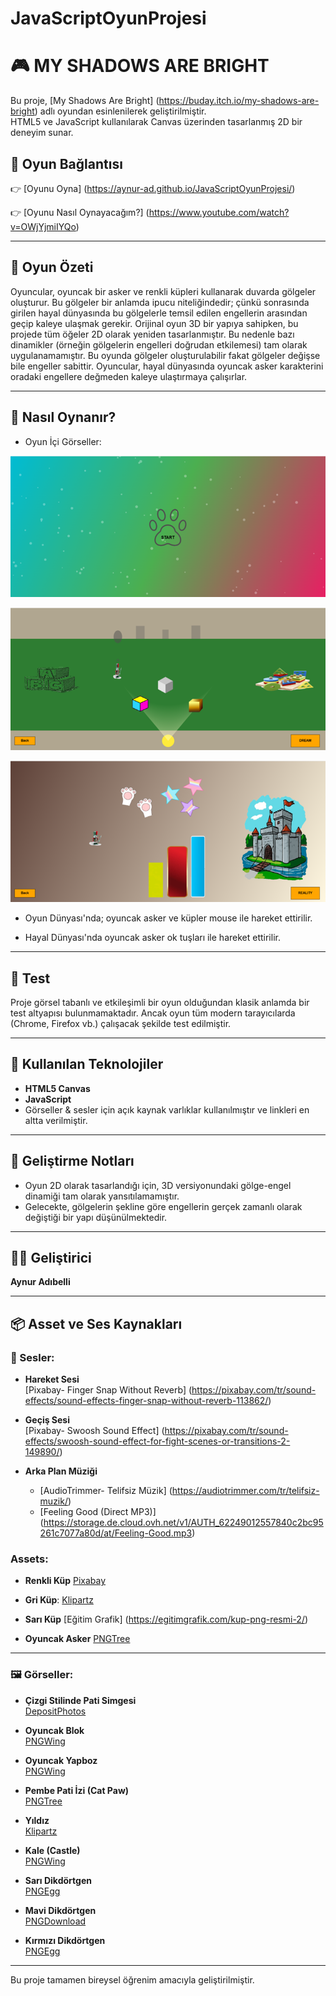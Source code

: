 # JavaScriptOyunProjesi

# 🎮 MY SHADOWS ARE BRIGHT

Bu proje, [My Shadows Are Bright] (https://buday.itch.io/my-shadows-are-bright) adlı oyundan esinlenilerek geliştirilmiştir.  
HTML5 ve JavaScript kullanılarak Canvas üzerinden tasarlanmış 2D bir deneyim sunar.

## 🔗 Oyun Bağlantısı

👉 [Oyunu Oyna] (https://aynur-ad.github.io/JavaScriptOyunProjesi/)

👉 [Oyunu Nasıl Oynayacağım?] (https://www.youtube.com/watch?v=OWjYjmiIYQo)

---

## 🧩 Oyun Özeti

Oyuncular, oyuncak bir asker ve renkli küpleri kullanarak duvarda gölgeler oluşturur. Bu gölgeler bir anlamda ipucu niteliğindedir; çünkü sonrasında girilen hayal dünyasında bu gölgelerle temsil edilen engellerin arasından geçip kaleye ulaşmak gerekir.
Orijinal oyun 3D bir yapıya sahipken, bu projede tüm öğeler 2D olarak yeniden tasarlanmıştır. Bu nedenle bazı dinamikler (örneğin gölgelerin engelleri doğrudan etkilemesi) tam olarak uygulanamamıştır.
Bu oyunda gölgeler oluşturulabilir fakat gölgeler değişse bile engeller sabittir. Oyuncular, hayal dünyasında oyuncak asker karakterini oradaki engellere değmeden kaleye ulaştırmaya çalışırlar.

---
## 🚀 Nasıl Oynanır?

- Oyun İçi Görseller:

![Oyunun Ekran Görüntüsü](screenshots/Resim1.png)

![Oyunun Ekran Görüntüsü](screenshots/Resim2.png)

![Oyunun Ekran Görüntüsü](screenshots/Resim3.png)

- Oyun Dünyası'nda; oyuncak asker ve küpler mouse ile hareket ettirilir.

- Hayal Dünyası'nda oyuncak asker ok tuşları ile hareket ettirilir.

---

## 🧪 Test

Proje görsel tabanlı ve etkileşimli bir oyun olduğundan klasik anlamda bir test altyapısı bulunmamaktadır. Ancak oyun tüm modern tarayıcılarda (Chrome, Firefox vb.) çalışacak şekilde test edilmiştir.

---

## 🔧 Kullanılan Teknolojiler

- **HTML5 Canvas**
- **JavaScript**
- Görseller & sesler için açık kaynak varlıklar kullanılmıştır ve linkleri en altta verilmiştir.

---
## 🔮 Geliştirme Notları

- Oyun 2D olarak tasarlandığı için, 3D versiyonundaki gölge-engel dinamiği tam olarak yansıtılamamıştır.
- Gelecekte, gölgelerin şekline göre engellerin gerçek zamanlı olarak değiştiği bir yapı düşünülmektedir.

---
## 👩‍💻 Geliştirici

**Aynur Adıbelli**

---
## 📦 Asset ve Ses Kaynakları

### 🎵 Sesler:

- **Hareket Sesi**  
  [Pixabay- Finger Snap Without Reverb] (https://pixabay.com/tr/sound-effects/sound-effects-finger-snap-without-reverb-113862/)

- **Geçiş Sesi**  
  [Pixabay- Swoosh Sound Effect] (https://pixabay.com/tr/sound-effects/swoosh-sound-effect-for-fight-scenes-or-transitions-2-149890/)

- **Arka Plan Müziği**  
  - [AudioTrimmer- Telifsiz Müzik] (https://audiotrimmer.com/tr/telifsiz-muzik/)  
  - [Feeling Good (Direct MP3)] (https://storage.de.cloud.ovh.net/v1/AUTH_62249012557840c2bc95261c7077a80d/at/Feeling-Good.mp3)

### Assets:

- **Renkli Küp**
  [Pixabay](https://pixabay.com/tr/vectors/k%C3%BCp-nesneler-kutular-sar%C4%B1-pembe-42317/)  

- **Gri Küp**: 
  [Klipartz](https://www.klipartz.com/tr/sticker-png-bltxi)  

- **Sarı Küp**
  [Eğitim Grafik] (https://egitimgrafik.com/kup-png-resmi-2/)  

- **Oyuncak Asker** 
  [PNGTree](https://png.pngtree.com/png-vector/20230808/ourmid/pngtree-toy-soldier-vector-png-image_6881166.png)    

---
### 🖼️ Görseller:

- **Çizgi Stilinde Pati Simgesi**  
  [DepositPhotos](https://depositphotos.com/tr/vector/paw-line-icon-pad-vector-illustration-isolated-on-white-foot-outline-style-design-designed-for-375131874.html)  

- **Oyuncak Blok**  
  [PNGWing](https://www.pngwing.com/tr/free-png-ijime)  

- **Oyuncak Yapboz**  
  [PNGWing](https://w7.pngwing.com/pngs/550/954/png-transparent-educational-toys-jigsaw-puzzles-child-gift-toy-child-photography-toddler-thumbnail.png)  

- **Pembe Pati İzi (Cat Paw)**    
  [PNGTree](https://tr.pngtree.com/freepng/pink-cat-paw-paw_5413274.html)  

- **Yıldız**  
  [Klipartz](https://www.klipartz.com/tr/sticker-png-qmrcu#google_vignette)  

- **Kale (Castle)**  
  [PNGWing](https://w7.pngwing.com/pngs/281/480/png-transparent-cartoon-drawing-castle-princess-building-photography-world.png)  

- **Sarı Dikdörtgen**  
  [PNGEgg](https://www.pngegg.com/tr/png-esmtv)  

- **Mavi Dikdörtgen**  
  [PNGDownload](https://www.pngdownload.id/png-jx4kj3/)  

- **Kırmızı Dikdörtgen**  
  [PNGEgg](https://www.pngegg.com/tr/search?q=dikd%C3%B6rtgen)  

---

Bu proje tamamen bireysel öğrenim amacıyla geliştirilmiştir.
